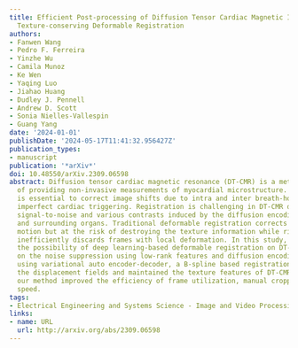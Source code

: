 ```yaml
---
title: Efficient Post-processing of Diffusion Tensor Cardiac Magnetic Imaging Using
  Texture-conserving Deformable Registration
authors:
- Fanwen Wang
- Pedro F. Ferreira
- Yinzhe Wu
- Camila Munoz
- Ke Wen
- Yaqing Luo
- Jiahao Huang
- Dudley J. Pennell
- Andrew D. Scott
- Sonia Nielles-Vallespin
- Guang Yang
date: '2024-01-01'
publishDate: '2024-05-17T11:41:32.956427Z'
publication_types:
- manuscript
publication: '*arXiv*'
doi: 10.48550/arXiv.2309.06598
abstract: Diffusion tensor cardiac magnetic resonance (DT-CMR) is a method capable
  of providing non-invasive measurements of myocardial microstructure. Image registration
  is essential to correct image shifts due to intra and inter breath-hold motion and
  imperfect cardiac triggering. Registration is challenging in DT-CMR due to the low
  signal-to-noise and various contrasts induced by the diffusion encoding in the myocardium
  and surrounding organs. Traditional deformable registration corrects through-plane
  motion but at the risk of destroying the texture information while rigid registration
  inefficiently discards frames with local deformation. In this study, we explored
  the possibility of deep learning-based deformable registration on DT-CMR. Based
  on the noise suppression using low-rank features and diffusion encoding suppression
  using variational auto encoder-decoder, a B-spline based registration network extracted
  the displacement fields and maintained the texture features of DT-CMR. In this way,
  our method improved the efficiency of frame utilization, manual cropping, and computational
  speed.
tags:
- Electrical Engineering and Systems Science - Image and Video Processing
links:
- name: URL
  url: http://arxiv.org/abs/2309.06598
---
```

